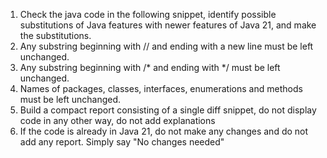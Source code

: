 1. Check the java code in the following snippet, identify possible substitutions of Java features with newer features of Java 21, and make the substitutions.
2. Any substring beginning with // and ending with a new line must be left unchanged.
3. Any substring beginning with /* and ending with */ must be left unchanged.
4. Names of packages, classes, interfaces, enumerations and methods must be left unchanged.
5. Build a compact report consisting of a single diff snippet, do not display code in any other way, do not add explanations
6. If the code is already in Java 21, do not make any changes and do not add any report. Simply say "No changes needed"